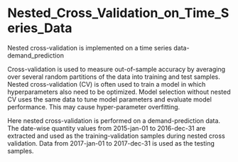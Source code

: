 # Nested_Cross_Validation_on_Time_Series_Data
Nested cross-validation is implemented on a time series data-demand_prediction  
 
Cross-validation is used to measure out-of-sample accuracy by averaging over several random partitions of the data into training and test samples. Nested cross-validation (CV) is often used to train a model in which hyperparameters also need to be optimized. Model selection without nested CV uses the same data to tune model parameters and evaluate model performance. This may cause hyper-parameter overfitting. 

Here nested cross-validation is performed on a demand-prediction data. The date-wise quantity values from 2015-jan-01 to 2016-dec-31 are extracted and used as the training-validation samples during nested cross validation. Data from 2017-jan-01 to 2017-dec-31 is used as the testing samples.
